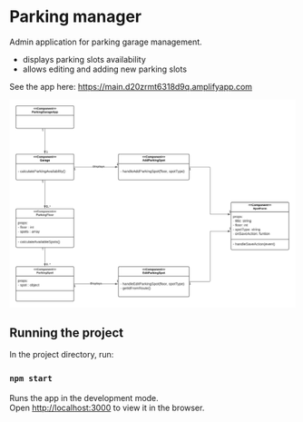 # Parking manager

Admin application for parking garage management.

- displays parking slots availability
- allows editing and adding new parking slots

See the app here: https://main.d20zrmt6318d9q.amplifyapp.com

![Alt text](/ParkingGarageApp.png?raw=true 'Class diagram')

## Running the project

In the project directory, run:

### `npm start`

Runs the app in the development mode.\
Open [http://localhost:3000](http://localhost:3000) to view it in the browser.
